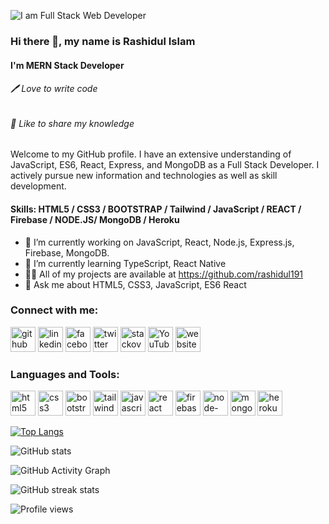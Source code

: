 ![I am Full Stack Web Developer](https://i.ibb.co/Y2t1sBz/twitter-cover.png)

### Hi there 👋, my name is Rashidul Islam
#### I'm MERN Stack Developer
###### 🖊️ Love to write code
###### 🎤 Like to share my knowledge


Welcome to my GitHub profile. I have an extensive understanding of JavaScript, ES6, React, Express, and MongoDB as a Full Stack Developer. I actively pursue new information and technologies as well as skill development.

#### Skills: HTML5 / CSS3 / BOOTSTRAP / Tailwind / JavaScript / REACT / Firebase / NODE.JS/ MongoDB / Heroku

- 🔭 I’m currently working on JavaScript, React, Node.js, Express.js, Firebase, MongoDB. 
- 🌱 I’m currently learning TypeScript, React Native 
- 👨‍💻 All of my projects are available at https://github.com/rashidul191
- 💬 Ask me about HTML5, CSS3, JavaScript, ES6 React 

### Connect with me:
[<img src='https://cdn.jsdelivr.net/npm/simple-icons@3.0.1/icons/github.svg' alt='github' height='40'>](https://github.com/rashidul191)  [<img src='https://cdn.jsdelivr.net/npm/simple-icons@3.0.1/icons/linkedin.svg' alt='linkedin' height='40'>](https://www.linkedin.com/in/rashidul191//)  [<img src='https://cdn.jsdelivr.net/npm/simple-icons@3.0.1/icons/facebook.svg' alt='facebook' height='40'>](https://www.facebook.com/rashidul191r/)  [<img src='https://cdn.jsdelivr.net/npm/simple-icons@3.0.1/icons/twitter.svg' alt='twitter' height='40'>](https://twitter.com/Rashidul191)  [<img src='https://cdn.jsdelivr.net/npm/simple-icons@3.0.1/icons/stackoverflow.svg' alt='stackoverflow' height='40'>](https://stackoverflow.com/users/13955964)  [<img src='https://cdn.jsdelivr.net/npm/simple-icons@3.0.1/icons/youtube.svg' alt='YouTube' height='40'>](https://www.youtube.com/channel/https://www.youtube.com/c/Rashidul191)  [<img src='https://cdn.jsdelivr.net/npm/simple-icons@3.0.1/icons/icloud.svg' alt='website' height='40'>](https://rashidul191.netlify.app/)

### Languages and Tools:
[<img src='https://cdn.jsdelivr.net/npm/simple-icons@3.0.1/icons/html5.svg' alt='html5' height='40'>](https://www.w3schools.com/html/)  [<img src='https://cdn.jsdelivr.net/npm/simple-icons@3.0.1/icons/css3.svg' alt='css3' height='40'>](https://www.w3schools.com/w3css/defaulT.asp)  [<img src='https://cdn.jsdelivr.net/npm/simple-icons@3.0.1/icons/bootstrap.svg' alt='bootstrap' height='40'>](https://getbootstrap.com/)  [<img src='https://cdn.jsdelivr.net/npm/simple-icons@3.0.1/icons/tailwindcss.svg' alt='tailwindcss' height='40'>](https://tailwindcss.com/)  [<img src='https://cdn.jsdelivr.net/npm/simple-icons@3.0.1/icons/javascript.svg' alt='javascript' height='40'>](https://developer.mozilla.org/en-US/docs/Web/JavaScript)  [<img src='https://cdn.jsdelivr.net/npm/simple-icons@3.0.1/icons/react.svg' alt='react' height='40'>](https://reactjs.org/)  [<img src='https://cdn.jsdelivr.net/npm/simple-icons@3.0.1/icons/firebase.svg' alt='firebase' height='40'>](https://firebase.google.com/)  [<img src='https://cdn.jsdelivr.net/npm/simple-icons@3.0.1/icons/node-dot-js.svg' alt='node-dot-js' height='40'>](https://nodejs.org/en/)  [<img src='https://cdn.jsdelivr.net/npm/simple-icons@3.0.1/icons/mongodb.svg' alt='mongodb' height='40'>](https://www.mongodb.com/)  [<img src='https://cdn.jsdelivr.net/npm/simple-icons@3.0.1/icons/heroku.svg' alt='heroku' height='40'>](https://www.heroku.com/)  

[![Top Langs](https://github-readme-stats.vercel.app/api/top-langs/?username=rashidul191)](https://github.com/anuraghazra/github-readme-stats)

![GitHub stats](https://github-readme-stats.vercel.app/api?username=rashidul191&show_icons=true&count_private=true)  

![GitHub Activity Graph](https://activity-graph.herokuapp.com/graph?username=rashidul191)  

<!-- ![GitHub metrics](https://metrics.lecoq.io/rashidul191)   -->

![GitHub streak stats](https://github-readme-streak-stats.herokuapp.com/?user=rashidul191)  

![Profile views](https://gpvc.arturio.dev/rashidul191)  
